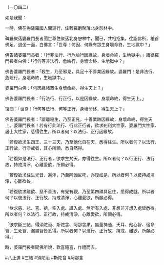（一〇四二）

如是我聞：

一時，佛在拘薩羅國人間遊行，住鞞羅磨聚落北身恕林中。

鞞羅聚落婆羅門長者聞世尊住聚落北身恕林中，聞已，共相招集，往詣佛所，稽首佛足，退坐一面，白佛言：「世尊！何因、何緣有眾生身壞命終，生地獄中？」

佛告諸婆羅門長者：「行非法行、行危嶮行因緣故，身壞命終，生地獄中。」諸婆羅門長者白佛：「行何等非法行、危嶮行，身壞命終，生地獄中？」

佛告婆羅門長者：「殺生，乃至邪見，具足十不善業因緣故。婆羅門！是非法行、危嶮行，身壞命終，生地獄中。」

婆羅門白佛：「何因緣諸眾生身壞命終，得生天上？」

佛告婆羅門長者：「行法行、行正行，以是因緣故，身壞命終，得生天上。」

復問：「世尊！行何等法行、何等正行，身壞命終，得生天上？」

佛告婆羅門長者：「謂離殺生，乃至正見，十善業跡因緣故，身壞命終，得生天上。婆羅門長者！若有行此法行、行此正行者，欲求剎利大性家、婆羅門大性家、居士大性家，悉得往生。所以者何？以法行、正行因緣故。

「若復欲求生四王、三十三天，乃至他化自在天，悉得往生。所以者何？以法行、正行故，行淨戒者，其心所願，悉自然得。

「若復如是法行、正行者，欲求生梵天，亦得往生。所以者何？以行正行、法行故，持戒清淨，心離愛欲，所願必得。

「若復欲求往生光音、遍淨，乃至阿伽尼吒，亦復如是。所以者何？以彼持戒清淨，心離欲故。

「若復欲求離欲、惡不善法，有覺有觀，乃至第四禪具足住，悉得成就。所以者何？以彼法行、正行故，持戒清淨，心離愛欲，所願必得。

「欲求慈、悲、喜、捨，空入處、識入處、無所有入處、非想非非想入處皆悉得。所以者何？以法行、正行故，持戒清淨，心離愛欲，所願必得。

「欲求斷三結，得須陀洹、斯陀含、阿那含果，無量神通，天耳、他心智、宿命智、生死智、漏盡智皆悉得。所以者何？以法行、正行故，持戒、離欲，所願必得。」

時，婆羅門長者聞佛所說，歡喜隨喜，作禮而去。




#八正道
#三結
#須陀洹
#斯陀含
#阿那含
